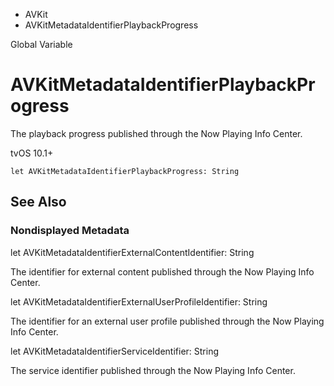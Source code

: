

- AVKit
-  AVKitMetadataIdentifierPlaybackProgress 

Global Variable

# AVKitMetadataIdentifierPlaybackProgress

The playback progress published through the Now Playing Info Center.

tvOS 10.1+

``` source
let AVKitMetadataIdentifierPlaybackProgress: String
```

## See Also

### Nondisplayed Metadata

let AVKitMetadataIdentifierExternalContentIdentifier: String

The identifier for external content published through the Now Playing Info Center.

let AVKitMetadataIdentifierExternalUserProfileIdentifier: String

The identifier for an external user profile published through the Now Playing Info Center.

let AVKitMetadataIdentifierServiceIdentifier: String

The service identifier published through the Now Playing Info Center.

